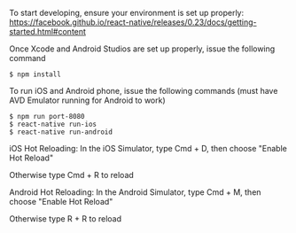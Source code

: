 To start developing, ensure your environment is set up properly: https://facebook.github.io/react-native/releases/0.23/docs/getting-started.html#content

Once Xcode and Android Studios are set up properly, issue the following command
```
$ npm install
```

To run iOS and Android phone, issue the following commands (must have AVD Emulator running for Android to work)
```
$ npm run port-8080
$ react-native run-ios
$ react-native run-android
```

iOS Hot Reloading: In the iOS Simulator, type Cmd + D, then choose "Enable Hot Reload"

Otherwise type Cmd + R to reload


Android Hot Reloading: In the Android Simulator, type Cmd + M, then choose "Enable Hot Reload"

Otherwise type R + R to reload
